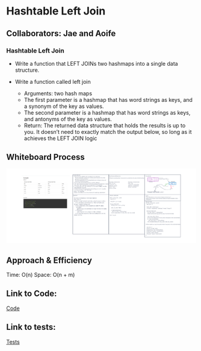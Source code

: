 # Hashtable Left Join

## Collaborators: Jae and Aoife
### Hashtable Left Join
- Write a function that LEFT JOINs two hashmaps into a single data structure.

- Write a function called left join
  - Arguments: two hash maps
  - The first parameter is a hashmap that has word strings as keys, and a synonym of the key as values.
  - The second parameter is a hashmap that has word strings as keys, and antonyms of the key as values.
  - Return: The returned data structure that holds the results is up to you. It doesn’t need to exactly match the output below, so long as it achieves the LEFT JOIN logic
## Whiteboard Process
![left_join](Hashmap-Left-Join.png)

## Approach & Efficiency
Time: O(n)
Space: O(n + m)

## Link to Code:
[Code](hashtable_left_join.py)
## Link to tests:
[Tests](test_hashtable_left_join.py)

